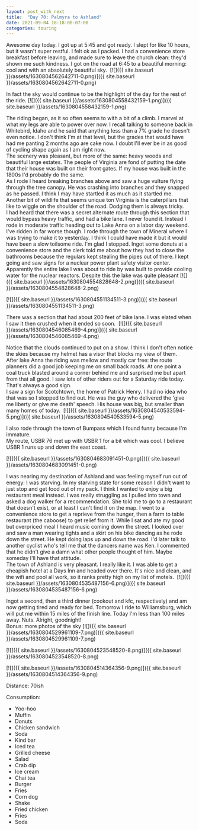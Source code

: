 ```yaml
---
layout: post_with_next
title:  "Day 70: Palmyra to Ashland"
date: 2021-09-04 18:18:00-07:00
categories: touring
---
```

Awesome day today. I got up at 5:45 and got ready. I slept for like 10 hours, but it wasn't super restful. I felt ok as I packed. I had a convenience store breakfast before leaving, and made sure to leave the church clean: they'd shown me such kindness. I got on the road at 6:45 to a beautiful morning: cool and with an absolutely beautiful sky. 
[![]({{ site.baseurl }}/assets/1630804562642711-0.png)]({{ site.baseurl }}/assets/1630804562642711-0.png)
  
In fact the sky would continue to be the highlight of the day for the rest of the ride.
[![]({{ site.baseurl }}/assets/1630804558432159-1.png)]({{ site.baseurl }}/assets/1630804558432159-1.png)
  
The riding began, as it so often seems to with a bit of a climb. I marvel at what my legs are able to power over now. I recall talking to someone back in Whitebird, Idaho and he said that anything less than a 7% grade he doesn't even notice. I don't think I'm at that level, but the grades that would have had me panting 2 months ago are cake now. I doubt I'll ever be in as good of cycling shape again as I am right now.  
The scenery was pleasant, but more of the same: heavy woods and beautiful large estates. The people of Virginia are fond of putting the date that their house was built on their front gates. If my house was built in the 1800s I'd probably do the same.  
As I rode I heard breaking branches above and saw a huge vulture flying through the tree canopy. He was crashing into branches and they snapped as he passed. I think I may have startled it as much as it startled me. Another bit of wildlife that seems unique ton Virginia is the caterpillars that like to wiggle on the shoulder of the road. Dodging them is always tricky.  
I had heard that there was a secret alternate route through this section that would bypass heavy traffic, and had a bike lane. I never found it. Instead I rode in moderate traffic heading out to Lake Anna on a labor day weekend. I've ridden in far worse though. I rode through the town of Mineral where I was trying to make it to yesterday. I think I could have made it but it would have been a slow toilsome ride. I'm glad I stopped. Ingot some donuts at a convenience store and the clerk told me about how they had to close the bathrooms because the regulars kept stealing the pipes out of there. I kept going and saw signs for a nuclear power plant safety visitor center. Apparently the entire lake I was about to ride by was built to provide cooling water for the nuclear reactors. Despite this the lake was quite pleasant
[![]({{ site.baseurl }}/assets/1630804554828648-2.png)]({{ site.baseurl }}/assets/1630804554828648-2.png)

[![]({{ site.baseurl }}/assets/1630804551134511-3.png)]({{ site.baseurl }}/assets/1630804551134511-3.png)
  
There was a section that had about 200 feet of bike lane. I was elated when I saw it then crushed when it ended so soon. 
[![]({{ site.baseurl }}/assets/1630804546085469-4.png)]({{ site.baseurl }}/assets/1630804546085469-4.png)
  
Notice that the clouds continued to put on a show. I think I don't often notice the skies because my helmet has a visor that blocks my view of them.   
After lake Anna the riding was mellow and mostly car free: the route planners did a good job keeping me on small back roads. At one point a coal truck blasted around a corner behind me and surprised me but apart from that all good. I saw lots of other riders out for a Saturday ride today. That's always a good sign.  
I saw a sign for Scotchtown, the home of Patrick Henry. I had no idea who that was so I stopped to find out. He was the guy who delivered the 'give me liberty or give me death' speech. His house was big, but smaller than many homes of today. 
[![]({{ site.baseurl }}/assets/1630804540533594-5.png)]({{ site.baseurl }}/assets/1630804540533594-5.png)
  
I also rode through the town of Bumpass which I found funny because I'm immature.   
My route, USBR 76 met up with USBR 1 for a bit which was cool. I believe USBR 1 runs up and down the east coast.   

[![]({{ site.baseurl }}/assets/1630804683091451-0.png)]({{ site.baseurl }}/assets/1630804683091451-0.png)
  
I was nearing my destination of Ashland and was feeling myself run out of energy: I was starving. In my starving state for some reason I didn't want to just stop and get food out of my pack. I think I wanted to enjoy a big restaurant meal instead. I was really struggling as I pulled into town and asked a dog walker for a recommendation. She told me to go to a restaurant that doesn't exist, or at least I can't find it on the map. I went to a convenience store to get a reprieve from the hunger, then a farm to table restaurant (the caboose) to get relief from it. While I sat and ate my good but overpriced meal I heard music coming down the street. I looked over and saw a man wearing tights and a skirt on his bike dancing as he rode down the street. He kept doing laps up and down the road. I'd later talk to another cyclist who's tell me that the dancers name was Ken. I commented that he didn't give a damn what other people thought of him. Maybe someday I'll have that attitude.  
The town of Ashland is very pleasant. I really like it. I was able to get a cheapish hotel at a Days Inn and headed over there. It's nice and clean, and the wifi and pool all work, so it ranks pretty high on my list of motels. 
[![]({{ site.baseurl }}/assets/1630804535487156-6.png)]({{ site.baseurl }}/assets/1630804535487156-6.png)
  
Ingot a second, then a third dinner (cookout and kfc, respectively) and am now getting tired and ready for bed. Tomorrow I ride to Williamsburg, which will put me within 15 miles of the finish line. Today I'm less than 100 miles away. Nuts. Alright, goodnight!  
Bonus: more photos of the sky
[![]({{ site.baseurl }}/assets/1630804529961109-7.png)]({{ site.baseurl }}/assets/1630804529961109-7.png)

[![]({{ site.baseurl }}/assets/1630804523548520-8.png)]({{ site.baseurl }}/assets/1630804523548520-8.png)

[![]({{ site.baseurl }}/assets/1630804514364356-9.png)]({{ site.baseurl }}/assets/1630804514364356-9.png)
  

Distance: 70ish

Consumption:
- Yoo-hoo
- Muffin
- Donuts
- Chicken sandwich
- Soda
- Kind bar
- Iced tea
- Grilled cheese
- Salad
- Crab dip
- Ice cream
- Chai tea
- Burger
- Fries
- Corn dog
- Shake
- Fried chicken
- Fries
- Soda
